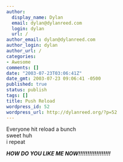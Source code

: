 ```yaml
---
author:
  display_name: Dylan
  email: dylan@dylanreed.com
  login: dylan
  url: /
author_email: dylan@dylanreed.com
author_login: dylan
author_url: /
categories:
- Awesome
comments: []
date: "2003-07-23T03:06:41Z"
date_gmt: 2003-07-23 09:06:41 -0500
published: true
status: publish
tags: []
title: Push Reload
wordpress_id: 52
wordpress_url: http://dylanreed.org/?p=52
---
```


Everyone hit reload a bunch  
sweet huh  
i repeat

_**HOW DO YOU LIKE ME NOW!!!!!!!!!!!!!!!!!!**_
